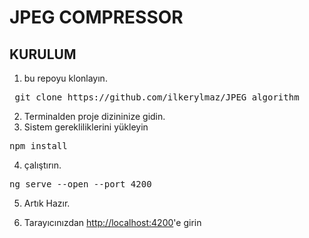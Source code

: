 # JPEG COMPRESSOR


## KURULUM

1. bu repoyu klonlayın.
<pre> git clone https://github.com/ilkerylmaz/JPEG_algorithm </pre>

2. Terminalden proje dizininize gidin.
3. Sistem gerekliliklerini yükleyin
<pre>npm install</pre>

4. çalıştırın.
<pre>ng serve --open --port 4200</pre>

5. Artık Hazır.
6. <p>Tarayıcınızdan <a href="http://localhost:4200" rel="nofollow">http://localhost:4200</a>'e girin</p>
